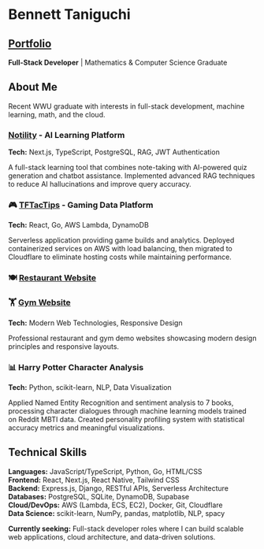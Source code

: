 # Bennett Taniguchi

## [Portfolio](https://bennett-portfolio.pages.dev/)

**Full-Stack Developer** | Mathematics & Computer Science Graduate  

## About Me
Recent WWU graduate with interests in full-stack development, machine learning, math, and the cloud.

### [Notility](https://bennett-taniguchi-blogr-nextjs-prisma.vercel.app/) - AI Learning Platform
**Tech:** Next.js, TypeScript, PostgreSQL, RAG, JWT Authentication

A full-stack learning tool that combines note-taking with AI-powered quiz generation and chatbot assistance. Implemented advanced RAG techniques to reduce AI hallucinations and improve query accuracy.

### 🎮 [TFTacTips](https://teamfight-page.pages.dev/) - Gaming Data Platform  
**Tech:** React, Go, AWS Lambda, DynamoDB

Serverless application providing game builds and analytics. Deployed containerized services on AWS with load balancing, then migrated to Cloudflare to eliminate hosting costs while maintaining performance. 

### 🍽️ [Restaurant Website](https://mexican-market-mockup.pages.dev/en/)
### 🏋️ [Gym Website](https://modern-gym-website.pages.dev/) 
**Tech:** Modern Web Technologies, Responsive Design

Professional restaurant and gym demo websites showcasing modern design principles and responsive layouts.


### 📊 Harry Potter Character Analysis
**Tech:** Python, scikit-learn, NLP, Data Visualization

Applied Named Entity Recognition and sentiment analysis to 7 books, processing character dialogues through machine learning models trained on Reddit MBTI data. Created personality profiling system with statistical accuracy metrics and meaningful visualizations.

## Technical Skills

**Languages:** JavaScript/TypeScript, Python, Go, HTML/CSS  
**Frontend:** React, Next.js, React Native, Tailwind CSS  
**Backend:** Express.js, Django, RESTful APIs, Serverless Architecture  
**Databases:** PostgreSQL, SQLite, DynamoDB, Supabase  
**Cloud/DevOps:** AWS (Lambda, ECS, EC2), Docker, Git, Cloudflare  
**Data Science:** scikit-learn, NumPy, pandas, matplotlib, NLP, spacy


**Currently seeking:** Full-stack developer roles where I can build scalable web applications, cloud architecture, and data-driven solutions.
